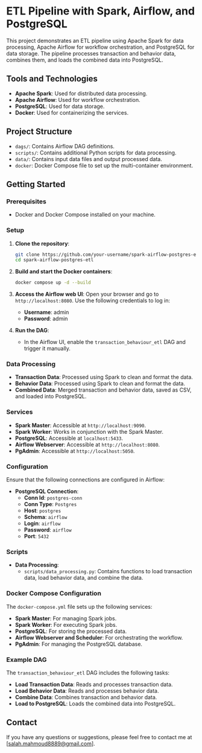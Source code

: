 # ETL Pipeline with Spark, Airflow, and PostgreSQL

This project demonstrates an ETL pipeline using Apache Spark for data processing, Apache Airflow for workflow orchestration, and PostgreSQL for data storage. The pipeline processes transaction and behavior data, combines them, and loads the combined data into PostgreSQL.

## Tools and Technologies

- **Apache Spark**: Used for distributed data processing.
- **Apache Airflow**: Used for workflow orchestration.
- **PostgreSQL**: Used for data storage.
- **Docker**: Used for containerizing the services.

## Project Structure

- `dags/`: Contains Airflow DAG definitions.
- `scripts/`: Contains additional Python scripts for data processing.
- `data/`: Contains input data files and output processed data.
- `docker`: Docker Compose file to set up the multi-container environment.

## Getting Started

### Prerequisites

- Docker and Docker Compose installed on your machine.

### Setup

1. **Clone the repository**:
    ```sh
    git clone https://github.com/your-username/spark-airflow-postgres-etl.git
    cd spark-airflow-postgres-etl
    ```

2. **Build and start the Docker containers**:
    ```sh
    docker compose up -d --build
    ```

3. **Access the Airflow web UI**:
    Open your browser and go to `http://localhost:8080`. Use the following credentials to log in:
    - **Username**: admin
    - **Password**: admin

4. **Run the DAG**:
    - In the Airflow UI, enable the `transaction_behaviour_etl` DAG and trigger it manually.

### Data Processing

- **Transaction Data**: Processed using Spark to clean and format the data.
- **Behavior Data**: Processed using Spark to clean and format the data.
- **Combined Data**: Merged transaction and behavior data, saved as CSV, and loaded into PostgreSQL.

### Services

- **Spark Master**: Accessible at `http://localhost:9090`.
- **Spark Worker**: Works in conjunction with the Spark Master.
- **PostgreSQL**: Accessible at `localhost:5433`.
- **Airflow Webserver**: Accessible at `http://localhost:8080`.
- **PgAdmin**: Accessible at `http://localhost:5050`.

### Configuration

Ensure that the following connections are configured in Airflow:

- **PostgreSQL Connection**:
  - **Conn Id**: `postgres-conn`
  - **Conn Type**: `Postgres`
  - **Host**: `postgres`
  - **Schema**: `airflow`
  - **Login**: `airflow`
  - **Password**: `airflow`
  - **Port**: `5432`

### Scripts

- **Data Processing**:
  - `scripts/data_processing.py`: Contains functions to load transaction data, load behavior data, and combine the data.

### Docker Compose Configuration

The `docker-compose.yml` file sets up the following services:
- **Spark Master**: For managing Spark jobs.
- **Spark Worker**: For executing Spark jobs.
- **PostgreSQL**: For storing the processed data.
- **Airflow Webserver and Scheduler**: For orchestrating the workflow.
- **PgAdmin**: For managing the PostgreSQL database.

### Example DAG

The `transaction_behaviour_etl` DAG includes the following tasks:
- **Load Transaction Data**: Reads and processes transaction data.
- **Load Behavior Data**: Reads and processes behavior data.
- **Combine Data**: Combines transaction and behavior data.
- **Load to PostgreSQL**: Loads the combined data into PostgreSQL.


## Contact

If you have any questions or suggestions, please feel free to contact me at [salah.mahmoud8889@gmail.com].

